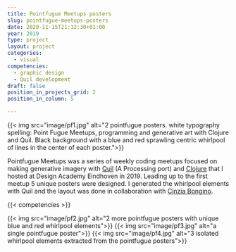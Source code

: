 ```yaml
---
title: Pointfugue Meetups posters
slug: pointfugue-meetups-posters
date: 2020-11-15T21:12:30+01:00
year: 2019
type: project
layout: project
categories:
  - visual
competencies:
  - graphic design
  - Quil development
draft: false
position_in_projects_grid: 2
position_in_column: 5

---
```

{{< img src="image/pf1.jpg" alt="2 pointfugue posters. white typography spelling: Point Fugue Meetups, programming and generative art with Clojure and Quil. Black background with a blue and red sprawling centric whirlpool of lines in the center of each poster.">}}

Pointfugue Meetups was a series of weekly coding meetups focused on making generative imagery with [Quil](http://quil.info/) (A Processing port) and [Clojure](https://clojure.org/) that I hosted at Design Academy Eindhoven in 2019. Leading up to the first meetup 5 unique posters were designed. I generated the whirlpool elements with Quil and the layout was done in collaboration with [Cinzia Bongino](https://www.cinziabongino.com/).

{{< competencies >}}

{{< img src="image/pf2.jpg" alt="2 more pointfugue posters with unique blue and red whirlpool elements">}}
{{< img src="image/pf3.jpg" alt="a single pointfugue poster">}}
{{< img src="image/pf4.jpg" alt="3 isolated whirlpool elements extracted from the pointfugue posters">}}

